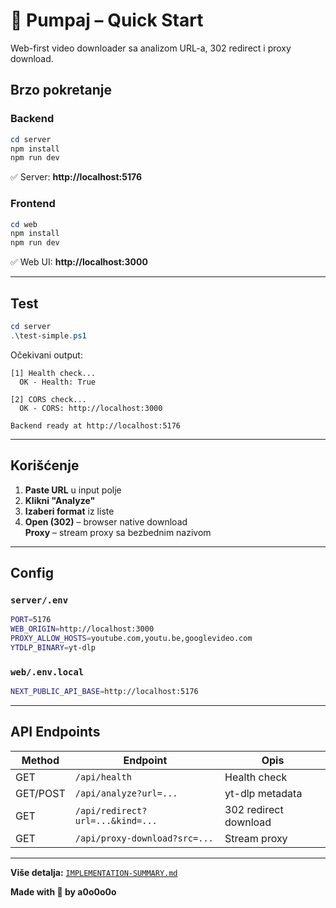 # 🚀 Pumpaj – Quick Start

Web-first video downloader sa analizom URL-a, 302 redirect i proxy download.

## Brzo pokretanje

### Backend

```powershell
cd server
npm install
npm run dev
```

✅ Server: **http://localhost:5176**

### Frontend

```powershell
cd web
npm install
npm run dev
```

✅ Web UI: **http://localhost:3000**

---

## Test

```powershell
cd server
.\test-simple.ps1
```

Očekivani output:
```
[1] Health check...
  OK - Health: True

[2] CORS check...
  OK - CORS: http://localhost:3000

Backend ready at http://localhost:5176
```

---

## Korišćenje

1. **Paste URL** u input polje
2. **Klikni "Analyze"**
3. **Izaberi format** iz liste
4. **Open (302)** – browser native download  
   **Proxy** – stream proxy sa bezbednim nazivom

---

## Config

### `server/.env`
```bash
PORT=5176
WEB_ORIGIN=http://localhost:3000
PROXY_ALLOW_HOSTS=youtube.com,youtu.be,googlevideo.com
YTDLP_BINARY=yt-dlp
```

### `web/.env.local`
```bash
NEXT_PUBLIC_API_BASE=http://localhost:5176
```

---

## API Endpoints

| Method | Endpoint | Opis |
|--------|----------|------|
| GET | `/api/health` | Health check |
| GET/POST | `/api/analyze?url=...` | yt-dlp metadata |
| GET | `/api/redirect?url=...&kind=...` | 302 redirect download |
| GET | `/api/proxy-download?src=...` | Stream proxy |

---

**Više detalja:** [`IMPLEMENTATION-SUMMARY.md`](./IMPLEMENTATION-SUMMARY.md)

**Made with 💛 by a0o0o0o**
